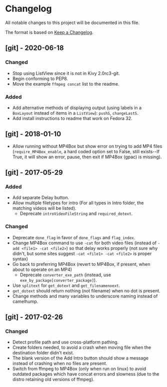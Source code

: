 # Changelog
All notable changes to this project will be documented in this file.

The format is based on [Keep a
Changelog](https://keepachangelog.com/en/1.0.0/).


## [git] - 2020-06-18
### Changed
- Stop using ListView since it is not in Kivy 2.0rc3-git.
- Begin conforming to PEP8.
- Move the example `ffmpeg concat` list to the readme.

### Added
- Add alternative methods of displaying output (using labels in a
  `BoxLayout` instead of items in a `ListView`): `pushS`, `changeLastS`.
- Add install instructions to readme that work on Fedora 32.


## [git] - 2018-01-10
- Allow running without MP4Box but show error on trying to add MP4 files
  (`require_MP4Box_enable`, a hard coded option set to False, still
  exists--If True, it will show an error, pause, then exit if
  MP4Box (gpac) is missing).


## [git] - 2017-05-29
### Added
- Add separate Delay button.
- Allow multiple filetypes for intro (For all types in Intro folder,
  the matching videos will be listed).
  - Deprecate `introVideoFileString` and `required_dotext`.

### Changed
- Deprecate `done_flag` in favor of `done_flags` and `flag_index`.
- Change MP4Box command to use `-cat` for both video files (instead of
  `-add <file1> -cat <file2>`) so that delay works properly (not sure
  why didn't, but some sites suggest `-cat <file1> -cat <file2>` is
  proper syntax)
- Go back to preferring MP4Box (revert to MP4Box, if present, when about
  to operate on an MP4)
  - Deprecate `converter_exe_path` (instead, use
    `exe_by_package[converter_package]`).
- Use `splitext` for `get_dotext` and `get_filenamenoext`.
- `get_dotext` should return nothing (not filename) when no dot is
  present.
- Change methods and many variables to underscore naming instead of
  camelhump.


## [git] - 2017-02-26
### Changed
- Detect profile path and use cross-platform pathing.
- Create folders needed, to avoid a crash when moving file when the
  destination folder didn't exist.
- The blank version of the Add Intro button should show a message
  instead of crashing when no files are present.
- Switch from ffmpeg to MP4Box (only when run on linux) to avoid
  outdated packages which have concat errors and slowness (due to the
  distro retaining old versions of ffmpeg).

